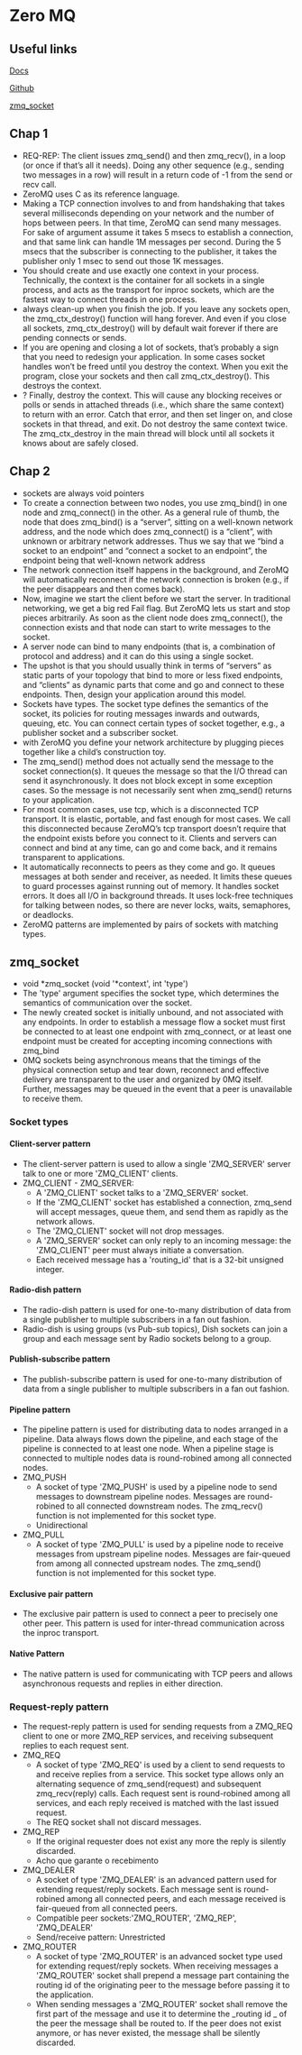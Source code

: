 # Zero MQ

## Useful links

[Docs](https://zguide.zeromq.org/docs/chapter1/)

[Github](https://github.com/imatix/zguide)

[zmq_socket](https://libzmq.readthedocs.io/en/latest/zmq_socket.html)


## Chap 1
- REQ-REP: The client issues zmq_send() and then zmq_recv(), in a loop (or once if that’s all it needs). Doing any other sequence (e.g., sending two messages in a row) will result in a return code of -1 from the send or recv call.
- ZeroMQ uses C as its reference language.
- Making a TCP connection involves to and from handshaking that takes several milliseconds depending on your network and the number of hops between peers. In that time, ZeroMQ can send many messages. For sake of argument assume it takes 5 msecs to establish a connection, and that same link can handle 1M messages per second. During the 5 msecs that the subscriber is connecting to the publisher, it takes the publisher only 1 msec to send out those 1K messages.
- You should create and use exactly one context in your process. Technically, the context is the container for all sockets in a single process, and acts as the transport for inproc sockets, which are the fastest way to connect threads in one process.
- always clean-up when you finish the job. If you leave any sockets open, the zmq_ctx_destroy() function will hang forever. And even if you close all sockets, zmq_ctx_destroy() will by default wait forever if there are pending connects or sends.
- If you are opening and closing a lot of sockets, that’s probably a sign that you need to redesign your application. In some cases socket handles won’t be freed until you destroy the context. When you exit the program, close your sockets and then call zmq_ctx_destroy(). This destroys the context.
- ? Finally, destroy the context. This will cause any blocking receives or polls or sends in attached threads (i.e., which share the same context) to return with an error. Catch that error, and then set linger on, and close sockets in that thread, and exit. Do not destroy the same context twice. The zmq_ctx_destroy in the main thread will block until all sockets it knows about are safely closed.

## Chap 2
- sockets are always void pointers
- To create a connection between two nodes, you use zmq_bind() in one node and zmq_connect() in the other. As a general rule of thumb, the node that does zmq_bind() is a “server”, sitting on a well-known network address, and the node which does zmq_connect() is a “client”, with unknown or arbitrary network addresses. Thus we say that we “bind a socket to an endpoint” and “connect a socket to an endpoint”, the endpoint being that well-known network address
- The network connection itself happens in the background, and ZeroMQ will automatically reconnect if the network connection is broken (e.g., if the peer disappears and then comes back).
- Now, imagine we start the client before we start the server. In traditional networking, we get a big red Fail flag. But ZeroMQ lets us start and stop pieces arbitrarily. As soon as the client node does zmq_connect(), the connection exists and that node can start to write messages to the socket.
- A server node can bind to many endpoints (that is, a combination of protocol and address) and it can do this using a single socket.
-  The upshot is that you should usually think in terms of “servers” as static parts of your topology that bind to more or less fixed endpoints, and “clients” as dynamic parts that come and go and connect to these endpoints. Then, design your application around this model.
- Sockets have types. The socket type defines the semantics of the socket, its policies for routing messages inwards and outwards, queuing, etc. You can connect certain types of socket together, e.g., a publisher socket and a subscriber socket.
- with ZeroMQ you define your network architecture by plugging pieces together like a child’s construction toy.
- The zmq_send() method does not actually send the message to the socket connection(s). It queues the message so that the I/O thread can send it asynchronously. It does not block except in some exception cases. So the message is not necessarily sent when zmq_send() returns to your application.
- For most common cases, use tcp, which is a disconnected TCP transport. It is elastic, portable, and fast enough for most cases. We call this disconnected because ZeroMQ’s tcp transport doesn’t require that the endpoint exists before you connect to it. Clients and servers can connect and bind at any time, can go and come back, and it remains transparent to applications.
- It automatically reconnects to peers as they come and go. It queues messages at both sender and receiver, as needed. It limits these queues to guard processes against running out of memory. It handles socket errors. It does all I/O in background threads. It uses lock-free techniques for talking between nodes, so there are never locks, waits, semaphores, or deadlocks.
- ZeroMQ patterns are implemented by pairs of sockets with matching types.

## zmq_socket
- void *zmq_socket (void '*context', int 'type')
- The 'type' argument specifies the socket type, which determines the semantics of communication over the socket.
- The newly created socket is initially unbound, and not associated with any endpoints. In order to establish a message flow a socket must first be connected to at least one endpoint with zmq_connect, or at least one endpoint must be created for accepting incoming connections with zmq_bind
- 0MQ sockets being asynchronous means that the timings of the physical connection setup and tear down, reconnect and effective delivery are transparent to the user and organized by 0MQ itself. Further, messages may be queued in the event that a peer is unavailable to receive them.

### Socket types

#### Client-server pattern
- The client-server pattern is used to allow a single 'ZMQ_SERVER' server talk to one or more 'ZMQ_CLIENT' clients.
- ZMQ_CLIENT - ZMQ_SERVER: 
    - A 'ZMQ_CLIENT' socket talks to a 'ZMQ_SERVER' socket. 
    - If the 'ZMQ_CLIENT' socket has established a connection, zmq_send will accept messages, queue them, and send them as rapidly as the network allows. 
    - The 'ZMQ_CLIENT' socket will not drop messages.
    - A 'ZMQ_SERVER' socket can only reply to an incoming message: the 'ZMQ_CLIENT' peer must always initiate a conversation.
    - Each received message has a 'routing_id' that is a 32-bit unsigned integer. 


#### Radio-dish pattern
- The radio-dish pattern is used for one-to-many distribution of data from a single publisher to multiple subscribers in a fan out fashion.
- Radio-dish is using groups (vs Pub-sub topics), Dish sockets can join a group and each message sent by Radio sockets belong to a group.

#### Publish-subscribe pattern
- The publish-subscribe pattern is used for one-to-many distribution of data from a single publisher to multiple subscribers in a fan out fashion.

#### Pipeline pattern
- The pipeline pattern is used for distributing data to nodes arranged in a pipeline. Data always flows down the pipeline, and each stage of the pipeline is connected to at least one node. When a pipeline stage is connected to multiple nodes data is round-robined among all connected nodes.
- ZMQ_PUSH
    - A socket of type 'ZMQ_PUSH' is used by a pipeline node to send messages to downstream pipeline nodes. Messages are round-robined to all connected downstream nodes. The zmq_recv() function is not implemented for this socket type.
    - Unidirectional
- ZMQ_PULL
    - A socket of type 'ZMQ_PULL' is used by a pipeline node to receive messages from upstream pipeline nodes. Messages are fair-queued from among all connected upstream nodes. The zmq_send() function is not implemented for this socket type.

#### Exclusive pair pattern
- The exclusive pair pattern is used to connect a peer to precisely one other peer. This pattern is used for inter-thread communication across the inproc transport.

#### Native Pattern
- The native pattern is used for communicating with TCP peers and allows asynchronous requests and replies in either direction.

### Request-reply pattern
- The request-reply pattern is used for sending requests from a ZMQ_REQ client to one or more ZMQ_REP services, and receiving subsequent replies to each request sent.
- ZMQ_REQ
    - A socket of type 'ZMQ_REQ' is used by a client to send requests to and receive replies from a service. This socket type allows only an alternating sequence of zmq_send(request) and subsequent zmq_recv(reply) calls. Each request sent is round-robined among all services, and each reply received is matched with the last issued request.
    - The REQ socket shall not discard messages.
- ZMQ_REP
    - If the original requester does not exist any more the reply is silently discarded.
    - Acho que garante o recebimento
- ZMQ_DEALER
    - A socket of type 'ZMQ_DEALER' is an advanced pattern used for extending request/reply sockets. Each message sent is round-robined among all connected peers, and each message received is fair-queued from all connected peers.
    - Compatible peer sockets:'ZMQ_ROUTER', 'ZMQ_REP', 'ZMQ_DEALER'
    - Send/receive pattern: Unrestricted
- ZMQ_ROUTER
    - A socket of type 'ZMQ_ROUTER' is an advanced socket type used for extending request/reply sockets. When receiving messages a 'ZMQ_ROUTER' socket shall prepend a message part containing the routing id of the originating peer to the message before passing it to the application. 
    - When sending messages a 'ZMQ_ROUTER' socket shall remove the first part of the message and use it to determine the _routing id _ of the peer the message shall be routed to. If the peer does not exist anymore, or has never existed, the message shall be silently discarded. 
    